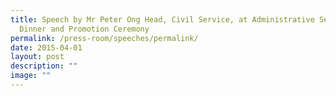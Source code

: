 ```yaml
---
title: Speech by Mr Peter Ong Head, Civil Service, at Administrative Service
  Dinner and Promotion Ceremony
permalink: /press-room/speeches/permalink/
date: 2015-04-01
layout: post
description: ""
image: ""
---
```

